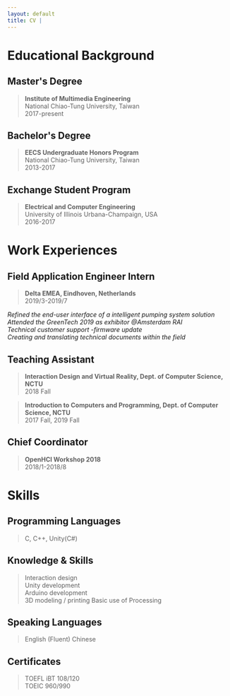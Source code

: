 ```yaml
---
layout: default
title: CV | 
---
```


# Educational Background

## Master's Degree

> **Institute of Multimedia Engineering**  
National Chiao-Tung University, Taiwan  
2017-present

## Bachelor's Degree

> **EECS Undergraduate Honors Program**  
National Chiao-Tung University, Taiwan  
2013-2017  

## Exchange Student Program

> **Electrical and Computer Engineering**  
University of Illinois Urbana-Champaign, USA  
2016-2017  

# Work Experiences

## Field Application Engineer Intern

> **Delta EMEA, Eindhoven, Netherlands**  
2019/3-2019/7  

*Refined the end-user interface of a intelligent pumping system solution*  
*Attended the GreenTech 2019 as exhibitor @Amsterdam RAI*  
*Technical customer support -firmware update*  
*Creating and translating technical documents within the field*  

## Teaching Assistant

> **Interaction Design and Virtual Reality, Dept. of Computer Science, NCTU**  
2018 Fall  

> **Introduction to Computers and Programming, Dept. of Computer Science, NCTU**  
2017 Fall, 2019 Fall  


## Chief Coordinator

> **OpenHCI Workshop 2018**  
2018/1-2018/8

# Skills

## Programming Languages

> C, C++, Unity(C#)

## Knowledge & Skills

> Interaction design  
Unity development  
Arduino development  
3D modeling / printing
Basic use of Processing  

## Speaking Languages

> English (Fluent)
Chinese

## Certificates

> TOEFL iBT 108/120  
TOEIC 960/990  

